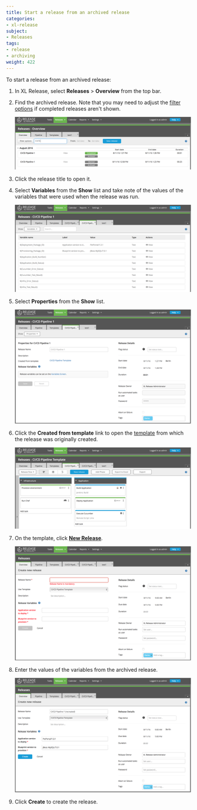 ```yaml
---
title: Start a release from an archived release
categories:
- xl-release
subject:
- Releases
tags:
- release
- archiving
weight: 422
---
```


To start a release from an archived release:

1. In XL Release, select **Releases** > **Overview** from the top bar.
1. Find the archived release. Note that you may need to adjust the [filter options](/xl-release/how-to/using-the-release-overview.html#filtering-the-release-overview) if completed releases aren't shown.

    ![The release overview screen](../images/start-a-release-from-an-archived-release-1.png)

1. Click the release title to open it.
1. Select **Variables** from the **Show** list and take note of the values of the variables that were used when the release was run.

    ![The Properties page of the archived release](../images/start-a-release-from-an-archived-release-3.png)

1. Select **Properties** from the **Show** list.

    ![The Properties page of the archived release](../images/start-a-release-from-an-archived-release-4.png)

1. Click the **Created from template** link to open the [template](/xl-release/how-to/create-a-release-template.html) from which the release was originally created.

    ![The template that was used to start this release](../images/start-a-release-from-an-archived-release-5.png)

1. On the template, click [**New Release**](/xl-release/how-to/start-a-release-from-a-template.html).

    ![The new release](../images/start-a-release-from-an-archived-release-6.png)

1. Enter the values of the variables from the archived release.

    ![The recreated release](../images/start-a-release-from-an-archived-release-7.png)

1. Click **Create** to create the release.
